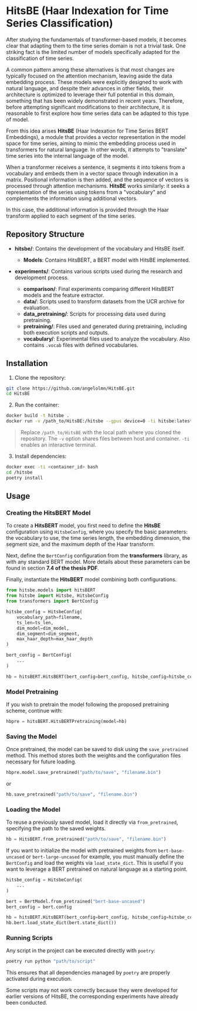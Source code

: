 
# HitsBE (Haar Indexation for Time Series Classification)

After studying the fundamentals of transformer-based models, it becomes clear that adapting them to the time series domain is not a trivial task. One striking fact is the limited number of models specifically adapted for the classification of time series.

A common pattern among these alternatives is that most changes are typically focused on the attention mechanism, leaving aside the data embedding process. These models were explicitly designed to work with natural language, and despite their advances in other fields, their architecture is optimized to leverage their full potential in this domain, something that has been widely demonstrated in recent years. Therefore, before attempting significant modifications to their architecture, it is reasonable to first explore how time series data can be adapted to this type of model.

From this idea arises **HitsBE** (Haar Indexation for Time Series BERT Embeddings), a module that provides a vector representation in the model space for time series, aiming to mimic the embedding process used in transformers for natural language. In other words, it attempts to "translate" time series into the internal language of the model.

When a transformer receives a sentence, it segments it into tokens from a vocabulary and embeds them in a vector space through indexation in a matrix. Positional information is then added, and the sequence of vectors is processed through attention mechanisms. **HitsBE** works similarly: it seeks a representation of the series using tokens from a "vocabulary" and complements the information using additional vectors.

In this case, the additional information is provided through the Haar transform applied to each segment of the time series.


## Repository Structure

- **hitsbe/**: Contains the development of the vocabulary and HitsBE itself.
    - **Models**: Contains HitsBERT, a BERT model with HitsBE implemented.

- **experiments/**: Contains various scripts used during the research and development process.
    - **comparison/**: Final experiments comparing different HitsBERT models and the feature extractor.
    - **data/**: Scripts used to transform datasets from the UCR archive for evaluation.
    - **data_pretraining/**: Scripts for processing data used during pretraining.
    - **pretraining/**: Files used and generated during pretraining, including both execution scripts and outputs.
    - **vocabulary/**: Experimental files used to analyze the vocabulary. Also contains `.vocab` files with defined vocabularies.


## Installation

1. Clone the repository:

```sh
git clone https://github.com/angelolmn/HitsBE.git
cd HitsBE
```

2. Run the container:
```sh
docker build -t hitsbe .
docker run -v /path_to/HitsBE:/hitsbe --gpus device=0 -ti hitsbe:latest
```

> Replace `/path_to/HitsBE` with the local path where you cloned the repository.
> The `-v` option shares files between host and container.
> `-ti` enables an interactive terminal.


3. Install dependencies:
```sh
docker exec -ti <container_id> bash
cd /hitsbe
poetry install
```


## Usage

### Creating the HitsBERT Model

To create a **HitsBERT** model, you first need to define the **HitsBE** configuration using `HitsbeConfig`, where you specify the basic parameters: the vocabulary to use, the time series length, the embedding dimension, the segment size, and the maximum depth of the Haar transform.

Next, define the `BertConfig` configuration from the **transformers** library, as with any standard BERT model. More details about these parameters can be found in section **7.4 of the thesis PDF**.

Finally, instantiate the **HitsBERT** model combining both configurations.

```python
from hitsbe.models import hitsBERT
from hitsbe import Hitsbe, HitsbeConfig
from transformers import BertConfig

hitsbe_config = HitsbeConfig(
    vocabulary_path=filename, 
    ts_len=ts_len,
    dim_model=dim_model, 
    dim_segment=dim_segment, 
    max_haar_depth=max_haar_depth
)

bert_config = BertConfig(
    ...
)

hb = hitsBERT.HitsBERT(bert_config=bert_config, hitsbe_config=hitsbe_config)
```

### Model Pretraining

If you wish to pretrain the model following the proposed pretraining scheme, continue with:

```python
hbpre = hitsBERT.HitsBERTPretraining(model=hb)
```


### Saving the Model

Once pretrained, the model can be saved to disk using the `save_pretrained` method. This method stores both the weights and the configuration files necessary for future loading.

```python
hbpre.model.save_pretrained("path/to/save", "filename.bin")
```

or

```python
hb.save_pretrained("path/to/save", "filename.bin")
```


### Loading the Model

To reuse a previously saved model, load it directly via `from_pretrained`, specifying the path to the saved weights.

```python
hb = HitsBERT.from_pretrained("path/to/save", "filename.bin")
```

If you want to initialize the model with pretrained weights from `bert-base-uncased` or `bert-large-uncased` for example, you must manually define the `BertConfig` and load the weights via `load_state_dict`. This is useful if you want to leverage a BERT pretrained on natural language as a starting point.

```python
hitsbe_config = HitsbeConfig(
    ...
)

bert = BertModel.from_pretrained("bert-base-uncased")
bert_config = bert.config

hb = hitsBERT.HitsBERT(bert_config=bert_config, hitsbe_config=hitsbe_config)
hb.bert.load_state_dict(bert.state_dict())
```


### Running Scripts

Any script in the project can be executed directly with `poetry`:

```sh
poetry run python "path/to/script"
```

This ensures that all dependencies managed by `poetry` are properly activated during execution.

Some scripts may not work correctly because they were developed for earlier versions of HitsBE, the corresponding experiments have already been conducted.
